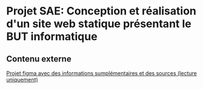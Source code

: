 # Projet SAE: Conception et réalisation d'un site web statique présentant le BUT informatique

## Contenu externe
[Projet figma avec des informations sumplémentaires et des sources (lecture uniquement)](https://www.figma.com/file/h5btcinlv786sY2eUEmah8/projet-site-pr%C3%A9sentation-BUT-team-library?node-id=312%3A4)